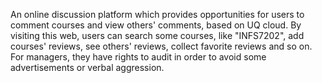 An online discussion platform which provides opportunities for users to comment courses and view others' comments, based on UQ cloud. By visiting this web, users can search some courses, like "INFS7202", add courses' reviews, see others' reviews, collect favorite reviews and so on. For managers, they have rights to audit in order to avoid some advertisements or verbal aggression.
 
